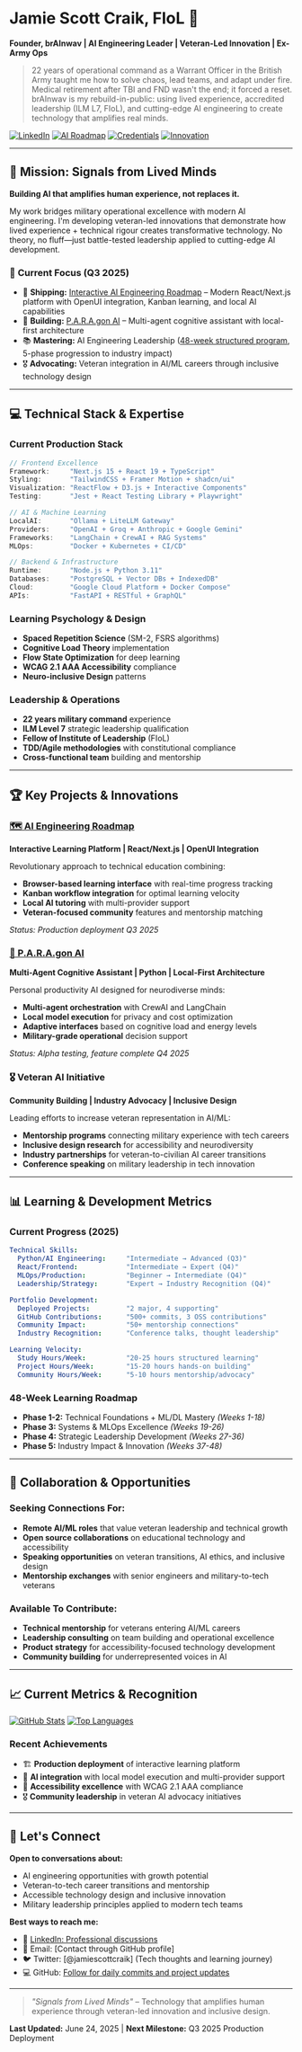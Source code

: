 # Jamie Scott Craik, FloL 🚀

**Founder, brAInwav | AI Engineering Leader | Veteran-Led Innovation | Ex-Army Ops**

> 22 years of operational command as a Warrant Officer in the British Army taught me how to solve chaos, lead teams, and adapt under fire. Medical retirement after TBI and FND wasn't the end; it forced a reset. brAInwav is my rebuild-in-public: using lived experience, accredited leadership (ILM L7, FIoL), and cutting-edge AI engineering to create technology that amplifies real minds.

[![LinkedIn](https://img.shields.io/badge/LinkedIn-jamiescottcraik-blue)](https://linkedin.com/in/jamiescottcraik)
[![AI Roadmap](https://img.shields.io/badge/AI%20Engineering-Interactive%20Roadmap-green)](https://github.com/jamiescottcraik/ai-engineering-roadmap)
[![Credentials](https://img.shields.io/badge/Leadership-ILM_L7%20%7C%20FIoL-gold)](https://www.institutelm.com/)
[![Innovation](https://img.shields.io/badge/Mission-Signals%20from%20Lived%20Minds-purple)](https://github.com/jamiescottcraik)

---

## 🎯 Mission: Signals from Lived Minds

**Building AI that amplifies human experience, not replaces it.**

My work bridges military operational excellence with modern AI engineering. I'm developing veteran-led innovations that demonstrate how lived experience + technical rigour creates transformative technology. No theory, no fluff—just battle-tested leadership applied to cutting-edge AI development.

### 🚀 **Current Focus (Q3 2025)**

* 🔧 **Shipping:** [Interactive AI Engineering Roadmap](https://github.com/jamiescottcraik/ai-engineering-roadmap) – Modern React/Next.js platform with OpenUI integration, Kanban learning, and local AI capabilities
* 🤖 **Building:** [P.A.R.A.gon AI](https://github.com/jamiescottcraik/paragon-ai) – Multi-agent cognitive assistant with local-first architecture
* 📚 **Mastering:** AI Engineering Leadership ([48-week structured program](https://github.com/jamiescottcraik/ai-engineering-roadmap), 5-phase progression to industry impact)
* 🎖️ **Advocating:** Veteran integration in AI/ML careers through inclusive technology design

---

## 💻 Technical Stack & Expertise

### **Current Production Stack**
```typescript
// Frontend Excellence
Framework:     "Next.js 15 + React 19 + TypeScript"
Styling:       "TailwindCSS + Framer Motion + shadcn/ui"
Visualization: "ReactFlow + D3.js + Interactive Components"
Testing:       "Jest + React Testing Library + Playwright"

// AI & Machine Learning
LocalAI:       "Ollama + LiteLLM Gateway"
Providers:     "OpenAI + Groq + Anthropic + Google Gemini"
Frameworks:    "LangChain + CrewAI + RAG Systems"
MLOps:         "Docker + Kubernetes + CI/CD"

// Backend & Infrastructure
Runtime:       "Node.js + Python 3.11"
Databases:     "PostgreSQL + Vector DBs + IndexedDB"
Cloud:         "Google Cloud Platform + Docker Compose"
APIs:          "FastAPI + RESTful + GraphQL"
```

### **Learning Psychology & Design**
- **Spaced Repetition Science** (SM-2, FSRS algorithms)
- **Cognitive Load Theory** implementation
- **Flow State Optimization** for deep learning
- **WCAG 2.1 AAA Accessibility** compliance
- **Neuro-inclusive Design** patterns

### **Leadership & Operations**
- **22 years military command** experience
- **ILM Level 7** strategic leadership qualification
- **Fellow of Institute of Leadership** (FIoL)
- **TDD/Agile methodologies** with constitutional compliance
- **Cross-functional team** building and mentorship

---

## 🏆 Key Projects & Innovations

### [🗺️ AI Engineering Roadmap](https://github.com/jamiescottcraik/ai-engineering-roadmap)
**Interactive Learning Platform | React/Next.js | OpenUI Integration**

Revolutionary approach to technical education combining:
- **Browser-based learning interface** with real-time progress tracking
- **Kanban workflow integration** for optimal learning velocity
- **Local AI tutoring** with multi-provider support
- **Veteran-focused community** features and mentorship matching

*Status: Production deployment Q3 2025*

### [🤖 P.A.R.A.gon AI](https://github.com/jamiescottcraik/paragon-ai)
**Multi-Agent Cognitive Assistant | Python | Local-First Architecture**

Personal productivity AI designed for neurodiverse minds:
- **Multi-agent orchestration** with CrewAI and LangChain
- **Local model execution** for privacy and cost optimization
- **Adaptive interfaces** based on cognitive load and energy levels
- **Military-grade operational** decision support

*Status: Alpha testing, feature complete Q4 2025*

### 🎖️ Veteran AI Initiative
**Community Building | Industry Advocacy | Inclusive Design**

Leading efforts to increase veteran representation in AI/ML:
- **Mentorship programs** connecting military experience with tech careers
- **Inclusive design research** for accessibility and neurodiversity
- **Industry partnerships** for veteran-to-civilian AI career transitions
- **Conference speaking** on military leadership in tech innovation

---

## 📊 Learning & Development Metrics

### **Current Progress (2025)**
```yaml
Technical Skills:
  Python/AI Engineering:     "Intermediate → Advanced (Q3)"
  React/Frontend:            "Intermediate → Expert (Q4)"
  MLOps/Production:          "Beginner → Intermediate (Q4)"
  Leadership/Strategy:       "Expert → Industry Recognition (Q4)"

Portfolio Development:
  Deployed Projects:         "2 major, 4 supporting"
  GitHub Contributions:      "500+ commits, 3 OSS contributions"
  Community Impact:          "50+ mentorship connections"
  Industry Recognition:      "Conference talks, thought leadership"

Learning Velocity:
  Study Hours/Week:          "20-25 hours structured learning"
  Project Hours/Week:        "15-20 hours hands-on building"
  Community Hours/Week:      "5-10 hours mentorship/advocacy"
```

### **48-Week Learning Roadmap**
- **Phase 1-2:** Technical Foundations + ML/DL Mastery *(Weeks 1-18)*
- **Phase 3:** Systems & MLOps Excellence *(Weeks 19-26)*
- **Phase 4:** Strategic Leadership Development *(Weeks 27-36)*
- **Phase 5:** Industry Impact & Innovation *(Weeks 37-48)*

---

## 🤝 Collaboration & Opportunities

### **Seeking Connections For:**
- **Remote AI/ML roles** that value veteran leadership and technical growth
- **Open source collaborations** on educational technology and accessibility
- **Speaking opportunities** on veteran transitions, AI ethics, and inclusive design
- **Mentorship exchanges** with senior engineers and military-to-tech veterans

### **Available To Contribute:**
- **Technical mentorship** for veterans entering AI/ML careers
- **Leadership consulting** on team building and operational excellence
- **Product strategy** for accessibility-focused technology development
- **Community building** for underrepresented voices in AI

---

## 📈 Current Metrics & Recognition

[![GitHub Stats](https://github-readme-stats.vercel.app/api?username=jamiescottcraik&show_icons=true&theme=default)](https://github.com/jamiescottcraik)
[![Top Languages](https://github-readme-stats.vercel.app/api/top-langs/?username=jamiescottcraik&layout=compact)](https://github.com/jamiescottcraik)

### **Recent Achievements**
- 🏗️ **Production deployment** of interactive learning platform
- 🧠 **AI integration** with local model execution and multi-provider support
- 📱 **Accessibility excellence** with WCAG 2.1 AAA compliance
- 🎖️ **Community leadership** in veteran AI advocacy initiatives

---

## 💬 Let's Connect

**Open to conversations about:**
- AI engineering opportunities with growth potential
- Veteran-to-tech career transitions and mentorship
- Accessible technology design and inclusive innovation
- Military leadership principles applied to modern tech teams

**Best ways to reach me:**
- 💼 [LinkedIn: Professional discussions](https://linkedin.com/in/jamiescottcraik)
- 📧 Email: [Contact through GitHub profile]
- 🐦 Twitter: [@jamiescottcraik] (Tech thoughts and learning journey)
- 💻 GitHub: [Follow for daily commits and project updates](https://github.com/jamiescottcraik)

---

> *"Signals from Lived Minds"* – Technology that amplifies human experience through veteran-led innovation and inclusive design.

**Last Updated:** June 24, 2025 | **Next Milestone:** Q3 2025 Production Deployment
```

